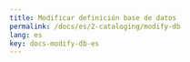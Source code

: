 ```yaml
---
title: Modificar definición base de datos
permalink: /docs/es/2-cataloging/modify-db
lang: es
key: docs-modify-db-es
---
```

